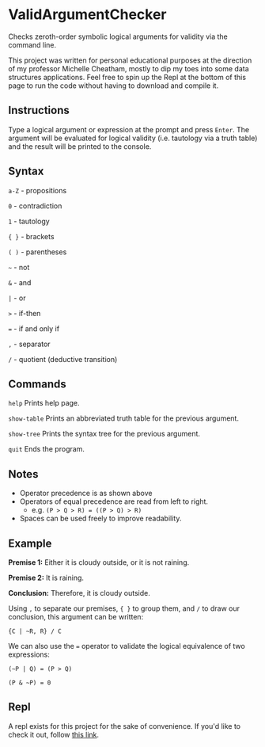 # ValidArgumentChecker
Checks zeroth-order symbolic logical arguments for validity via the command line.

This project was written for personal educational purposes at the direction of my professor Michelle Cheatham, mostly to dip my toes into some data structures applications. Feel free to spin up the Repl at the bottom of this page to run the code without having to download and compile it.

## Instructions
Type a logical argument or expression at the prompt and press `Enter`. The argument will be evaluated for logical validity (i.e. tautology via a truth table) and the result will be printed to the console.

## Syntax
`a-Z` - propositions

`0` - contradiction

`1` - tautology

`{ }` - brackets

`( )` - parentheses

`~` - not

`&` - and

`|` - or

`>` - if-then

`=` - if and only if

`,` - separator

`/` - quotient (deductive transition)

## Commands
`help` Prints help page.

`show-table` Prints an abbreviated truth table for the previous argument.

`show-tree` Prints the syntax tree for the previous argument.

`quit` Ends the program.

## Notes
 - Operator precedence is as shown above
 - Operators of equal precedence are read from left to right.
   - e.g. `(P > Q > R) = ((P > Q) > R)` 
 - Spaces can be used freely to improve readability.

## Example

**Premise 1:**  Either it is cloudy outside, or it is not raining.

**Premise 2:**  It is raining.

**Conclusion:** Therefore, it is cloudy outside.

Using `,` to separate our premises, `{ }` to group them, and `/` to draw our conclusion, this argument can be written:

`{C | ~R, R} / C`

We can also use the `=` operator to validate the logical equivalence of two expressions:

`(~P | Q) = (P > Q)`

`(P & ~P) = 0`

## Repl
A repl exists for this project for the sake of convenience. If you'd like to check it out, follow [this link](https://repl.it/talk/share/Valid-Argument-Checker/127450).
